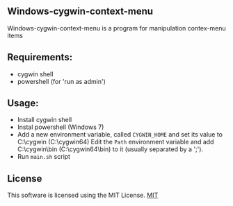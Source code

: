 
## Windows-cygwin-context-menu
Windows-cygwin-context-menu is a program for manipulation contex-menu items

## Requirements:
- cygwin shell
- powershell (for 'run as admin')

## Usage:
- Install cygwin shell
- Instal powershell (Windows 7)
- Add a new environment variable, called `CYGWIN_HOME` and set its value to C:\cygwin (C:\cygwin64)
 Edit the `Path` environment variable and add C:\cygwin\bin (C:\cygwin64\bin) to it (usually separated by a ';').
- Run `main.sh` script 

## License
This software is licensed using the MIT License.  [MIT](https://choosealicense.com/licenses/mit/)